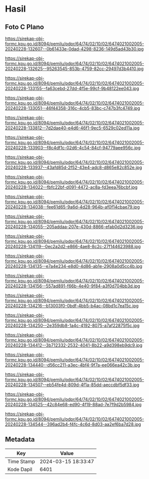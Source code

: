 # Hasil

## Foto C Plano

https://sirekap-obj-formc.kpu.go.id/8094/pemilu/pdpr/64/74/02/10/02/6474021002005-20240228-132607--0b61433e-0dad-4298-8236-149d5ad43b30.jpg

https://sirekap-obj-formc.kpu.go.id/8094/pemilu/pdpr/64/74/02/10/02/6474021002005-20240228-132625--95263545-853b-4759-82cc-29497d3b4410.jpg

https://sirekap-obj-formc.kpu.go.id/8094/pemilu/pdpr/64/74/02/10/02/6474021002005-20240228-133155--fa63cebd-27dd-4f5e-99cf-9b48122ee043.jpg

https://sirekap-obj-formc.kpu.go.id/8094/pemilu/pdpr/64/74/02/10/02/6474021002005-20240228-133051--46f44358-316c-4cb5-83bc-c747b3fc4749.jpg

https://sirekap-obj-formc.kpu.go.id/8094/pemilu/pdpr/64/74/02/10/02/6474021002005-20240228-133812--7d2dae40-e4d6-46f1-9ec5-6529c02ed11a.jpg

https://sirekap-obj-formc.kpu.go.id/8094/pemilu/pdpr/64/74/02/10/02/6474021002005-20240228-133903--f8c4df1c-02d6-4c54-84cf-94779aee956c.jpg

https://sirekap-obj-formc.kpu.go.id/8094/pemilu/pdpr/64/74/02/10/02/6474021002005-20240228-133937--43afd85d-2f52-43e4-adc8-d865e82c852e.jpg

https://sirekap-obj-formc.kpu.go.id/8094/pemilu/pdpr/64/74/02/10/02/6474021002005-20240228-134022--fbfc22bf-d091-4472-ac8a-fd3eea76bcbf.jpg

https://sirekap-obj-formc.kpu.go.id/8094/pemilu/pdpr/64/74/02/10/02/6474021002005-20240228-134038--fee61d65-9a6d-4d28-964b-af0f14cbae79.jpg

https://sirekap-obj-formc.kpu.go.id/8094/pemilu/pdpr/64/74/02/10/02/6474021002005-20240228-134055--205addaa-207e-430d-8866-efab0d2d3236.jpg

https://sirekap-obj-formc.kpu.go.id/8094/pemilu/pdpr/64/74/02/10/02/6474021002005-20240228-134119--0ec2a2d2-e866-4ae8-8c2c-27f144623988.jpg

https://sirekap-obj-formc.kpu.go.id/8094/pemilu/pdpr/64/74/02/10/02/6474021002005-20240228-134135--e7a4e234-e8d0-4d86-ab1e-2908a0d5cc4b.jpg

https://sirekap-obj-formc.kpu.go.id/8094/pemilu/pdpr/64/74/02/10/02/6474021002005-20240228-134156--557ad891-f66b-4e40-9f84-a3f0d704bb3d.jpg

https://sirekap-obj-formc.kpu.go.id/8094/pemilu/pdpr/64/74/02/10/02/6474021002005-20240228-134216--b13003f0-0bdf-4bb5-b4ac-08bd1c7ea15c.jpg

https://sirekap-obj-formc.kpu.go.id/8094/pemilu/pdpr/64/74/02/10/02/6474021002005-20240228-134250--2e359db8-1a4c-4192-8075-a7af22875f5c.jpg

https://sirekap-obj-formc.kpu.go.id/8094/pemilu/pdpr/64/74/02/10/02/6474021002005-20240228-134412--3b712332-2532-4041-8b22-a9d398eb9dc9.jpg

https://sirekap-obj-formc.kpu.go.id/8094/pemilu/pdpr/64/74/02/10/02/6474021002005-20240228-134440--d56cc211-a3ec-4bf4-9f7a-ee066ea42c3b.jpg

https://sirekap-obj-formc.kpu.go.id/8094/pemilu/pdpr/64/74/02/10/02/6474021002005-20240228-134507--eb54fe4d-809d-4f1a-85dd-aeccdbf5df33.jpg

https://sirekap-obj-formc.kpu.go.id/8094/pemilu/pdpr/64/74/02/10/02/6474021002005-20240228-134525--42c84e68-ed90-4f19-88ad-7e7f9d2b5984.jpg

https://sirekap-obj-formc.kpu.go.id/8094/pemilu/pdpr/64/74/02/10/02/6474021002005-20240228-134544--396ad2b4-f4fc-4c6d-8d03-aa2ef6ba7d28.jpg


## Metadata

| Key        | Value               |
| ---------- | ------------------- |
| Time Stamp | 2024-03-15 18:33:47 |
| Kode Dapil | 6401                |




